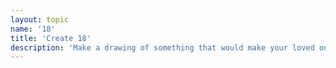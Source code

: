 ```yaml
---
layout: topic
name: '18'
title: 'Create 18'
description: 'Make a drawing of something that would make your loved one laugh and stick it in your window (take a photo and describe it).'
---
```

